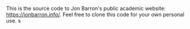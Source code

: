 This is the source code to Jon Barron's public academic website: https://jonbarron.info/. Feel free to clone this code for your own personal use.
s
